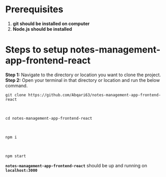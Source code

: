 # Prerequisites
  1) **git should be installed on computer**
  2) **Node.js should be installed**

# Steps to setup notes-management-app-frontend-react  
  **Step 1:** Navigate to the directory or location you want to clone the project.  
  **Step 2:** Open your terminal in that directory or location and run the below command.  
    <pre>`git clone https://github.com/Abqari63/notes-management-app-frontend-react`</pre>    
    <pre>`cd notes-management-app-frontend-react`</pre>  
    <pre>`npm i`</pre>  
    <pre>`npm start`</pre>  
    
**`notes-management-app-frontend-react`** should be up and running on **`localhost:3000`**
